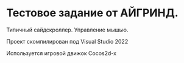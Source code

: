 <h1>Тестовое задание от АЙГРИНД.</h1>

Типичный сайдскроллер. Управление мышью.

Проект скомпилирован под Visual Studio 2022

Используется игровой движок Cocos2d-x
